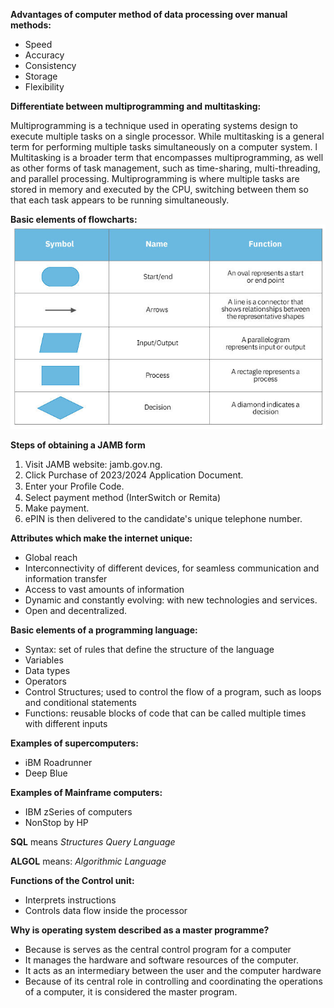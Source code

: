 **Advantages of computer method of data processing over manual methods:**
- Speed
- Accuracy
- Consistency
- Storage
- Flexibility

**Differentiate between multiprogramming and multitasking:**

Multiprogramming is a technique used in operating systems design to execute multiple tasks on a single processor. While multitasking is a general term for performing multiple tasks simultaneously on a computer system. 
l
Multitasking is a broader term that encompasses multiprogramming, as well as other forms of task management, such as time-sharing, multi-threading, and parallel processing. 
Multiprogramming is where multiple tasks are stored in memory and executed by the CPU, switching between them so that each task appears to be running simultaneously. 

**Basic elements of flowcharts:**
![](CPS%20101/Pasted%20image%2020230201130110.png)

**Steps of obtaining a JAMB form**
1.  Visit JAMB website: jamb.gov.ng.
2.  Click Purchase of 2023/2024 Application Document.
3.  Enter your Proﬁle Code.
4.  Select payment method (InterSwitch or Remita)
5.  Make payment.
6.  ePIN is then delivered to the candidate's unique telephone number.

**Attributes which make the internet unique:**
- Global reach
- Interconnectivity of different devices, for seamless communication and information transfer
- Access to vast amounts of information
- Dynamic and constantly evolving: with new technologies and services. 
- Open and decentralized.

**Basic elements of a programming language:**
- Syntax: set of rules that define the structure of the language
- Variables
- Data types
- Operators
- Control Structures; used to control the flow of a program, such as loops and conditional statements
- Functions: reusable blocks of code that can be called multiple times with different inputs

**Examples of supercomputers:**
- iBM Roadrunner
- Deep Blue

**Examples of Mainframe computers:**
- IBM zSeries of computers
- NonStop by HP

**SQL** means *Structures Query Language*

**ALGOL** means: *Algorithmic Language*

**Functions of the Control unit:**
- Interprets instructions
- Controls data flow inside the processor

**Why is operating system described as a master programme?**
- Because is serves as the central control program for a computer
- It manages the hardware and software resources of the computer. 
- It acts as an intermediary between the user and the computer hardware
- Because of its central role in controlling and coordinating the operations of a computer, it is considered the master program. 

